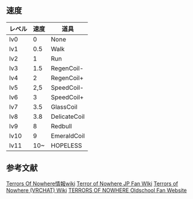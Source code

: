 ## 速度
| レベル | 速度 | 道具         |
| ------ | ---- | ------------ |
| lv0    | 0    | None         |
| lv1    | 0.5  | Walk         |
| lv2    | 1    | Run          |
| lv3    | 1.5  | RegenCoil-   |
| lv4    | 2    | RegenCoil+   |
| lv5    | 2,5  | SpeedCoil-   |
| lv6    | 3    | SpeedCoil+   |
| lv7    | 3.5  | GlassCoil    |
| lv8    | 3.8  | DelicateCoil |
| lv9    | 8    | Redbull      |
| lv10   | 9    | EmeraldCoil  |
| lv11   | 10~  | HOPELESS     |

## 参考文献
[Terrors Of Nowhere情報wiki](https://wikiwiki.jp/ton_jp)
[Terror of Nowhere JP Fan WIki](https://www.ton-jp.com/)
[Terrors of Nowhere (VRCHAT) Wiki](https://terrors-of-nowhere-vrchat.fandom.com/wiki/Terrors_of_Nowhere_(VRCHAT)_Wiki)
[TERRORS OF NOWHERE Oldschool Fan Website](https://terror.moe/home/)
